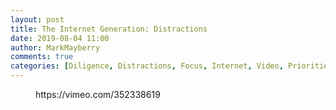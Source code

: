 ```yaml
---
layout: post
title: The Internet Generation: Distractions
date: 2019-08-04 11:00
author: MarkMayberry
comments: true
categories: [Diligence, Distractions, Focus, Internet, Video, Priorities, Sermon]
---
```

<!-- wp:core-embed/vimeo {"url":"https://vimeo.com/352338619","type":"video","providerNameSlug":"vimeo","className":"wp-embed-aspect-4-3 wp-has-aspect-ratio"} -->
<figure class="wp-block-embed-vimeo wp-block-embed is-type-video is-provider-vimeo wp-embed-aspect-4-3 wp-has-aspect-ratio"><div class="wp-block-embed__wrapper">
https://vimeo.com/352338619
</div></figure>
<!-- /wp:core-embed/vimeo -->
